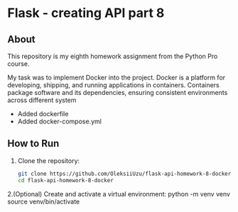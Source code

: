 # Flask - creating API part 8

## About

This repository is my eighth homework assignment from the Python Pro course. 

My task was to implement Docker into the project. 
Docker is a platform for developing, shipping, and running applications in containers. 
Containers package software and its dependencies, ensuring consistent environments across different system

 - Added dockerfile
 - Added docker-compose.yml

## How to Run

1. Clone the repository:  
   ```bash
   git clone https://github.com/OleksiiUzu/flask-api-homework-8-docker.git
   cd flask-api-homework-8-docker
2.(Optional) Create and activate a virtual environment:
  python -m venv venv
  source venv/bin/activate
